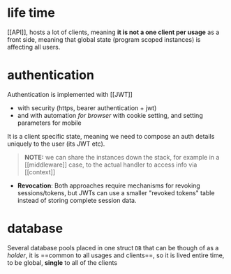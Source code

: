 # life time
[[API]], hosts a lot of clients, meaning **it is not a one client per usage** as a front side, meaning that global state (program scoped instances) is affecting all users.

# authentication
Authentication is implemented with [[JWT]]
- with security (https, bearer authentication + jwt)
- and with automation *for browser* with cookie setting, and setting parameters for mobile

It is a client specific state, meaning we need to compose an auth details uniquely to the user (its JWT etc).

> **NOTE:** we can share the instances down the stack, for example in a [[middleware]] case, to the actual handler to access info via [[context]]

- **Revocation**: Both approaches require mechanisms for revoking sessions/tokens, but JWTs can use a smaller "revoked tokens" table instead of storing complete session data.


# database
Several database pools placed in one struct `DB` that can be though of as a *holder*,  it is ==common to all usages and clients==, so it is lived entire time, to be global, **single** to all of the clients